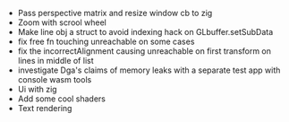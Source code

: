 - Pass perspective matrix and resize window cb to zig
- Zoom with scrool wheel
- Make line obj a struct to avoid indexing hack on GLbuffer.setSubData
- fix free fn touching unreachable on some cases
- fix the incorrectAlignment causing unreachable on first transform on lines in middle of list
- investigate Dga's claims of memory leaks with a separate test app with console wasm tools
- Ui with zig
- Add some cool shaders
- Text rendering